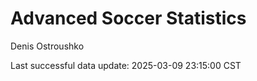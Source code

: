 # Advanced Soccer Statistics
Denis Ostroushko

<!-- gfm -->

Last successful data update: 2025-03-09 23:15:00 CST
